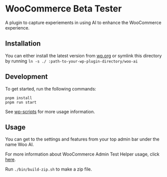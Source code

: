 # WooCommerce Beta Tester

A plugin to capture experiements in using AI to enhance the WooCommerce experience.

## Installation

You can either install the latest version from [wp.org](https://wordpress.org/plugins/woo-ai/) or symlink this directory by running `ln -s ./ :path-to-your-wp-plugin-directory/woo-ai`

## Development

To get started, run the following commands:

```text
pnpm install
pnpm run start
```

See [wp-scripts](https://github.com/WordPress/gutenberg/tree/master/packages/scripts) for more usage information.

## Usage

You can get to the settings and features from your top admin bar under the name Woo AI.

For more information about WooCommerce Admin Test Helper usage, click [here](./EXTENDING-WC-ADMIN-HELPER.md).

Run `./bin/build-zip.sh` to make a zip file.
